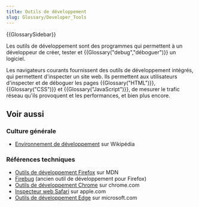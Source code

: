 ```yaml
---
title: Outils de développement
slug: Glossary/Developer_Tools
---
```


{{GlossarySidebar}}

Les outils de développement sont des programmes qui permettent à un développeur de créer, tester et {{Glossary("debug","déboguer")}} un logiciel.

Les navigateurs courants fournissent des outils de développement intégrés, qui permettent d'inspecter un site web. Ils permettent aux utilisateurs d'inspecter et de déboguer les pages {{Glossary("HTML")}}, {{Glossary("CSS")}} et {{Glossary("JavaScript")}}, de mesurer le trafic réseau qu'ils provoquent et les performances, et bien plus encore.

## Voir aussi

### Culture générale

- [Environnement de développement](https://fr.wikipedia.org/wiki/Environnement_de_développement) sur Wikipédia

### Références techniques

- [Outils de développement Firefox](/fr/docs/Outils) sur MDN
- [Firebug](https://getfirebug.com/) (ancien outil de développement pour Firefox)
- [Outils de développement Chrome](https://developer.chrome.com/docs/devtools/?hl=fr) sur chrome.com
- [Inspecteur web Safari](https://developer.apple.com/library/content/documentation/AppleApplications/Conceptual/Safari_Developer_Guide/Introduction/Introduction.html#//apple_ref/doc/uid/TP40007874-CH1-SW1) sur apple.com
- [Outils de développement Edge](https://docs.microsoft.com/en-us/microsoft-edge/f12-devtools-guide) sur microsoft.com
